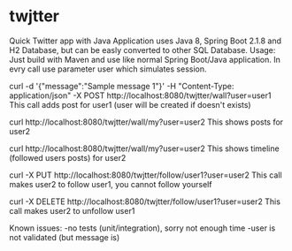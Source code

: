 # twjtter
Quick Twitter app with Java
Application uses Java 8, Spring Boot 2.1.8 and H2 Database, but can be easly converted to other SQL Database. 
Usage:
Just build with Maven and use like normal Spring Boot/Java application.
In evry call use parameter user which simulates session.

curl -d '{"message":"Sample message 1"}' -H "Content-Type: application/json" -X POST http://localhost:8080/twjtter/wall?user=user1
This call adds post for user1 (user will be created if doesn't exists) 

curl http://localhost:8080/twjtter/wall/my?user=user2
This shows posts for user2

curl http://localhost:8080/twjtter/wall/my?user=user2
This shows timeline (followed users posts) for user2

curl -X PUT http://localhost:8080/twjtter/follow/user1?user=user2
This call makes user2 to follow user1, you cannot follow yourself

curl -X DELETE http://localhost:8080/twjtter/follow/user1?user=user2
This call makes user2 to unfollow user1

Known issues:
-no tests (unit/integration), sorry not enough time
-user is not validated (but message is) 




